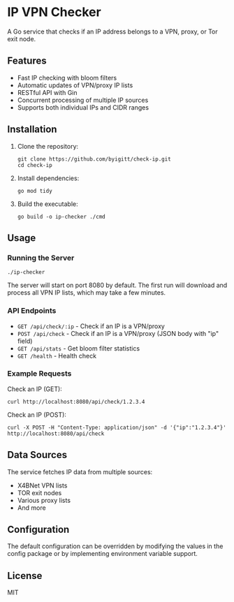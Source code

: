 # IP VPN Checker

A Go service that checks if an IP address belongs to a VPN, proxy, or Tor exit node.

## Features

- Fast IP checking with bloom filters
- Automatic updates of VPN/proxy IP lists
- RESTful API with Gin
- Concurrent processing of multiple IP sources
- Supports both individual IPs and CIDR ranges

## Installation

1. Clone the repository:

   ```
   git clone https://github.com/byigitt/check-ip.git
   cd check-ip
   ```

2. Install dependencies:

   ```
   go mod tidy
   ```

3. Build the executable:
   ```
   go build -o ip-checker ./cmd
   ```

## Usage

### Running the Server

```
./ip-checker
```

The server will start on port 8080 by default. The first run will download and process all VPN IP lists, which may take a few minutes.

### API Endpoints

- `GET /api/check/:ip` - Check if an IP is a VPN/proxy
- `POST /api/check` - Check if an IP is a VPN/proxy (JSON body with "ip" field)
- `GET /api/stats` - Get bloom filter statistics
- `GET /health` - Health check

### Example Requests

Check an IP (GET):

```
curl http://localhost:8080/api/check/1.2.3.4
```

Check an IP (POST):

```
curl -X POST -H "Content-Type: application/json" -d '{"ip":"1.2.3.4"}' http://localhost:8080/api/check
```

## Data Sources

The service fetches IP data from multiple sources:

- X4BNet VPN lists
- TOR exit nodes
- Various proxy lists
- And more

## Configuration

The default configuration can be overridden by modifying the values in the config package or by implementing environment variable support.

## License

MIT
